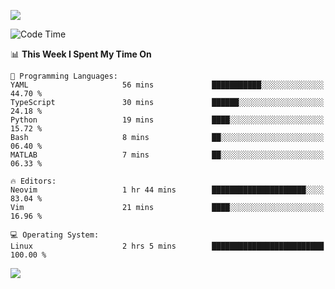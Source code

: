 <!-- [![Top Langs](https://github-readme-stats.vercel.app/api/top-langs/?username=gagahsyuja&theme=dracula&hide_border=true&border_radius=7)](https://github.com/anuraghazra/github-readme-stats) -->

![](https://komarev.com/ghpvc/?username=gagahsyuja&color=orange)

<!--START_SECTION:waka-->
![Code Time](http://img.shields.io/badge/Code%20Time-1%2C617%20hrs%2010%20mins-blue)

📊 **This Week I Spent My Time On** 

```text
💬 Programming Languages: 
YAML                     56 mins             ███████████░░░░░░░░░░░░░░   44.70 % 
TypeScript               30 mins             ██████░░░░░░░░░░░░░░░░░░░   24.18 % 
Python                   19 mins             ████░░░░░░░░░░░░░░░░░░░░░   15.72 % 
Bash                     8 mins              ██░░░░░░░░░░░░░░░░░░░░░░░   06.40 % 
MATLAB                   7 mins              ██░░░░░░░░░░░░░░░░░░░░░░░   06.33 % 

🔥 Editors: 
Neovim                   1 hr 44 mins        █████████████████████░░░░   83.04 % 
Vim                      21 mins             ████░░░░░░░░░░░░░░░░░░░░░   16.96 % 

💻 Operating System: 
Linux                    2 hrs 5 mins        █████████████████████████   100.00 % 
```


<!--END_SECTION:waka-->

![](https://hit.yhype.me/github/profile?account_id=96577465)
